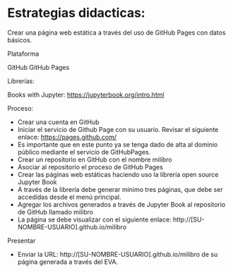 # Estrategias didacticas:

Crear una página web estática a través del uso de GitHub Pages con datos básicos.

Plataforma

GitHub
GitHub Pages

Librerías:

 Books with Jupyter: https://jupyterbook.org/intro.html
 
Proceso:

- Crear una cuenta en GitHub
- Iniciar el servicio de Github Page con su usuario. Revisar el siguiente enlace: https://pages.github.com/
- Es importante que en este punto ya se tenga dado de alta al dominio público mediante el servicio de GitHubPages.
- Crear un repositorio en GitHub con el nombre milibro
- Asociar al repositorio el proceso de GitHub Pages
- Crear las páginas web estáticas haciendo uso la librería open source Jupyter Book
- A través de la librería debe generar mínimo tres páginas, que debe ser accedidas desde el menú principal.
- Agregar los archivos generados a través de Jupyter Book al repositorio de GitHub llamado milibro
- La página se debe visualizar con el siguiente enlace: http://[SU-NOMBRE-USUARIO].github.io/milibro

Presentar

- Enviar la URL: http://[SU-NOMBRE-USUARIO].github.io/milibro de su página generada a través del EVA.